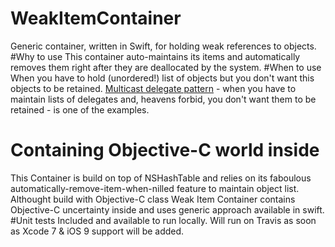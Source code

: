 # WeakItemContainer
Generic container, written in Swift, for holding weak references to objects. 
#Why to use
This container auto-maintains its items and automatically removes them right after they are deallocated by the system.
#When to use
When you have to hold (unordered!) list of objects but you don't want this objects to be retained. [Multicast delegate pattern](http://blog.scottlogic.com/2012/11/19/a-multicast-delegate-pattern-for-ios-controls.html) - when you have to maintain lists of delegates and, heavens forbid, you don't want them to be retained - is one of the examples. 
# Containing Objective-C world inside
This Container is build on top of NSHashTable and relies on its faboulous automatically-remove-item-when-nilled feature to maintain object list. Althought build with Objective-C class Weak Item Container contains Objective-C uncertainty inside and uses generic approach available in swift.
#Unit tests
Included and available to run locally. Will run on Travis as soon as Xcode 7 & iOS 9 support will be added.
